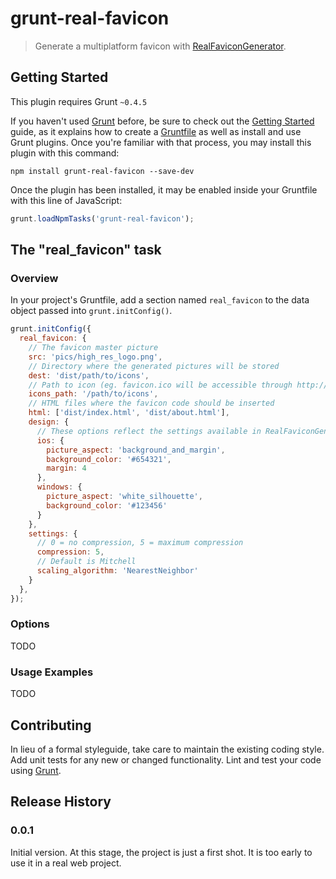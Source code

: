 # grunt-real-favicon

> Generate a multiplatform favicon with [RealFaviconGenerator](http://realfavicongenerator.net/).

## Getting Started
This plugin requires Grunt `~0.4.5`

If you haven't used [Grunt](http://gruntjs.com/) before, be sure to check out the [Getting Started](http://gruntjs.com/getting-started) guide, as it explains how to create a [Gruntfile](http://gruntjs.com/sample-gruntfile) as well as install and use Grunt plugins. Once you're familiar with that process, you may install this plugin with this command:

```shell
npm install grunt-real-favicon --save-dev
```

Once the plugin has been installed, it may be enabled inside your Gruntfile with this line of JavaScript:

```js
grunt.loadNpmTasks('grunt-real-favicon');
```

## The "real_favicon" task

### Overview
In your project's Gruntfile, add a section named `real_favicon` to the data object passed into `grunt.initConfig()`.

```js
grunt.initConfig({
  real_favicon: {
    // The favicon master picture
    src: 'pics/high_res_logo.png',
    // Directory where the generated pictures will be stored
    dest: 'dist/path/to/icons',
    // Path to icon (eg. favicon.ico will be accessible through http://mysite.com/path/to/icons/favicon.ico)
    icons_path: '/path/to/icons',
    // HTML files where the favicon code should be inserted
    html: ['dist/index.html', 'dist/about.html'],
    design: {
      // These options reflect the settings available in RealFaviconGenerator
      ios: {
        picture_aspect: 'background_and_margin',
        background_color: '#654321',
        margin: 4
      },
      windows: {
        picture_aspect: 'white_silhouette',
        background_color: '#123456'
      }
    },
    settings: {
      // 0 = no compression, 5 = maximum compression
      compression: 5,
      // Default is Mitchell
      scaling_algorithm: 'NearestNeighbor'
    }
  },
});
```

### Options

TODO

### Usage Examples

TODO

## Contributing
In lieu of a formal styleguide, take care to maintain the existing coding style. Add unit tests for any new or changed functionality. Lint and test your code using [Grunt](http://gruntjs.com/).

## Release History

### 0.0.1

Initial version. At this stage, the project is just a first shot. It is too early to use it in a real web project.
